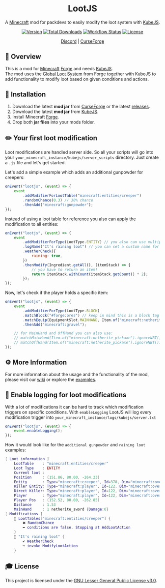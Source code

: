 <div align="center">
<h1>LootJS</h1>

A [Minecraft] mod for packdevs to easily modify the loot system with [KubeJS].

[![Version][version_badge]][version_link]
[![Total Downloads][total_downloads_badge]][curseforge]
[![Workflow Status][workflow_status_badge]][workflow_status_link]
[![License][license_badge]][license]

[Discord] | [CurseForge]

</div>

## **📑 Overview**
This is a mod for [Minecraft] [Forge] and needs [KubeJS].<br>
The mod uses the [Global Loot System][forgeloot] from Forge together with KubeJS to add functionality to modify loot based on given conditions and actions. 
## **🔧 Installation**
1. Download the latest **mod jar** from [CurseForge] or the latest [releases].
2. Download the latest **mod jar** from [KubeJS].
3. Install Minecraft [Forge].
4. Drop both **jar files** into your mods folder.

## **✏️ Your first loot modification**
Loot modifications are handled server side. So all your scripts will go into your `your_minecraft_instance/kubejs/server_scripts` directory. Just create a `.js` file and let's get started.

Let's add a simple example which adds an additional gunpowder for creepers:
```js
onEvent("lootjs", (event) => {
    event
        .addModifierForLootTable("minecraft:entities/creeper")
        .randomChance(0.3) // 30% chance
        .thenAdd("minecraft:gunpowder");
});
```

Instead of using a loot table for reference you also can apply the modification to all entities:
```js
onEvent("lootjs", (event) => {
    event
        .addModifierForType(LootType.ENTITY) // you also can use multiple types
        .logName("It's raining loot") // you can set a custom name for logging
        .weatherCheck({
            raining: true,
        })
        .thenModify(Ingredient.getAll(), (itemStack) => {
            // you have to return an item!
            return itemStack.withCount(itemStack.getCount() * 2);
        });
});
```
Now, let's check if the player holds a specific item:
```js
onEvent("lootjs", (event) => {
    event
        .addModifierForType(LootType.BLOCK)
        .matchBlock("#forge:ores") // keep in mind this is a block tag not an item tag
        .matchEquip(EquipmentSlot.MAINHAND, Item.of("minecraft:netherite_pickaxe").ignoreNBT())
        .thenAdd("minecraft:gravel");

    // for MainHand and OffHand you can also use:
    // matchMainHand(Item.of("minecraft:netherite_pickaxe").ignoreNBT())
    // matchOffHand(Item.of("minecraft:netherite_pickaxe").ignoreNBT())
});
```

## **⚙️ More Information**
For more information about the usage and the functionality of the mod, please
visit our [wiki] or explore the [examples].

## **📜 Enable logging for loot modifications**
With a lot of modifications it can be hard to track which modification triggers on specific conditions. With `enableLogging` LootJS will log every modification trigger into `your_minecraft_instance/logs/kubejs/server.txt`
```js
onEvent("lootjs", (event) => {
    event.enableLogging();
});
```

How it would look like for the `additional gunpowder` and `raining loot` examples:
```lua
[ Loot information ] 
    LootTable    : "minecraft:entities/creeper"
    Loot Type    : ENTITY
    Current loot :
    Position     : (151.86, 80.00, -264.23)
    Entity       : Type="minecraft:creeper", Id=378, Dim="minecraft:overworld", x=151.86, y=80.00, z=-264.23
    Killer Entity: Type="minecraft:player", Id=122, Dim="minecraft:overworld", x=152.52, y=80.00, z=-262.85
    Direct Killer: Type="minecraft:player", Id=122, Dim="minecraft:overworld", x=152.52, y=80.00, z=-262.85
    Player       : Type="minecraft:player", Id=122, Dim="minecraft:overworld", x=152.52, y=80.00, z=-262.85
    Player Pos   : (152.52, 80.00, -262.85)
    Distance     : 1.53
    MainHand     : 1 netherite_sword {Damage:0}
[ Modifications ] 
    🔧 LootTables["minecraft:entities/creeper"] {
        ❌ RandomChance
        ➥ conditions are false. Stopping at AddLootAction
    }
    🔧 "It's raining loot" {
        ✔️ WeatherCheck
        ➥ invoke ModifyLootAction
    }
```

## **🎓 License**
This project is licensed under the [GNU Lesser General Public License v3.0][license].

<!-- Badges -->
[version_badge]: https://img.shields.io/github/v/release/AlmostReliable/lootjs-forge?style=flat-square
[version_link]: https://github.com/AlmostReliable/lootjs-forge/releases/latest
[total_downloads_badge]: http://cf.way2muchnoise.eu/full_570630.svg?badge_style=flat
[workflow_status_badge]: https://img.shields.io/github/workflow/status/AlmostReliable/lootjs-forge/CI?style=flat-square
[workflow_status_link]: https://github.com/AlmostReliable/lootjs-forge/actions
[license_badge]: https://img.shields.io/github/license/AlmostReliable/lootjs-forge?style=flat-square

<!-- Links -->
[forgeloot]: https://mcforge.readthedocs.io/en/latest/items/globallootmodifiers/
[minecraft]: https://www.minecraft.net/
[kubejs]: https://www.curseforge.com/minecraft/mc-mods/kubejs-forge
[discord]: https://discord.com/invite/ThFnwZCyYY
[releases]: https://github.com/AlmostReliable/lootjs-forge/releases
[curseforge]: https://www.curseforge.com/minecraft/mc-mods/lootjs-forge
[forge]: http://files.minecraftforge.net/
[wiki]: https://github.com/AlmostReliable/lootjs-forge/wiki
[changelog]: CHANGELOG.md
[license]: LICENSE
[examples]: examples/server_scripts
